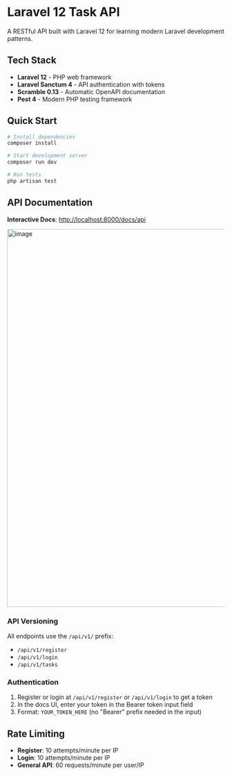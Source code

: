 # Laravel 12 Task API

A RESTful API built with Laravel 12 for learning modern Laravel development patterns.

## Tech Stack

- **Laravel 12** - PHP web framework
- **Laravel Sanctum 4** - API authentication with tokens
- **Scramble 0.13** - Automatic OpenAPI documentation
- **Pest 4** - Modern PHP testing framework

## Quick Start

```bash
# Install dependencies
composer install

# Start development server
composer run dev

# Run tests
php artisan test
```

## API Documentation

**Interactive Docs**: [http://localhost:8000/docs/api](http://localhost:8000/docs/api)

<img width="1300" height="873" alt="image" src="https://github.com/user-attachments/assets/953a13a5-2ce4-4e07-ae40-57015bb6cd36" />

### API Versioning

All endpoints use the `/api/v1/` prefix:
- `/api/v1/register`
- `/api/v1/login`
- `/api/v1/tasks`

### Authentication

1. Register or login at `/api/v1/register` or `/api/v1/login` to get a token
2. In the docs UI, enter your token in the Bearer token input field
3. Format: `YOUR_TOKEN_HERE` (no "Bearer" prefix needed in the input)

## Rate Limiting

- **Register**: 10 attempts/minute per IP
- **Login**: 10 attempts/minute per IP
- **General API**: 60 requests/minute per user/IP
